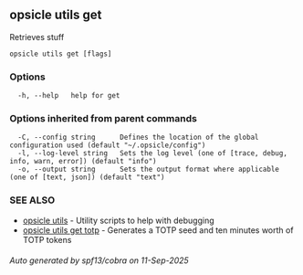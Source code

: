 ## opsicle utils get

Retrieves stuff

```
opsicle utils get [flags]
```

### Options

```
  -h, --help   help for get
```

### Options inherited from parent commands

```
  -C, --config string      Defines the location of the global configuration used (default "~/.opsicle/config")
  -l, --log-level string   Sets the log level (one of [trace, debug, info, warn, error]) (default "info")
  -o, --output string      Sets the output format where applicable (one of [text, json]) (default "text")
```

### SEE ALSO

* [opsicle utils](cli/opsicle_utils.md)	 - Utility scripts to help with debugging
* [opsicle utils get totp](cli/opsicle_utils_get_totp.md)	 - Generates a TOTP seed and ten minutes worth of TOTP tokens

###### Auto generated by spf13/cobra on 11-Sep-2025
